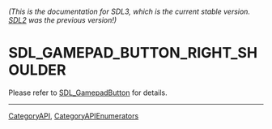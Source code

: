 ###### (This is the documentation for SDL3, which is the current stable version. [SDL2](https://wiki.libsdl.org/SDL2/) was the previous version!)
# SDL_GAMEPAD_BUTTON_RIGHT_SHOULDER

Please refer to [SDL_GamepadButton](SDL_GamepadButton) for details.

----
[CategoryAPI](CategoryAPI), [CategoryAPIEnumerators](CategoryAPIEnumerators)

